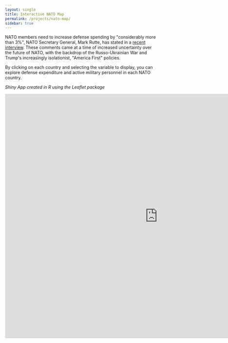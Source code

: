 ```yaml
---
layout: single
title: Interactive NATO Map
permalink: /projects/nato-map/
sidebar: true
---
```


NATO members need to increase defense spending by "considerably more than 3%", NATO Secretary General, Mark Rutte, has stated in a [recent interview](https://www.politico.eu/article/mark-rutte-nato-defense-spending-target-considerably-more-3-percent-munich-security-conference/). These comments came at a time of increased uncertainty over the future of NATO, with the backdrop of the Russo-Ukrainian War and Trump's increasingly isolationist, "America First" policies.

By clicking on each country and selecting the variable to display, you can explore defense expenditure and active military personnel in each NATO country.

*Shiny App created in R using the Leaflet package*

<iframe src="https://geographix.shinyapps.io/NATO_Map/" width="1000" height="800" style="border: none;">

